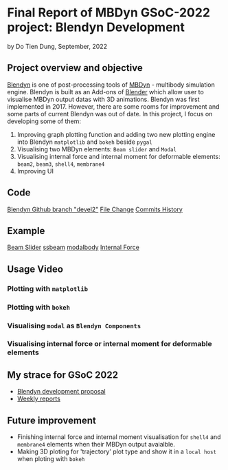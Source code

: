 # Final Report of MBDyn GSoC-2022 project: Blendyn Development
by Do Tien Dung, September, 2022

## Project overview and objective
[Blendyn](https://github.com/zanoni-mbdyn/blendyn) is one of post-processing tools of [MBDyn](https://www.mbdyn.org/) - multibody simulation engine. Blendyn is built as an Add-ons of [Blender](https://www.blender.org/) which allow user to visualise MBDyn output datas with 3D animations. Blendyn was first implemented in 2017. However, there are some rooms for improvement and some parts of current Blendyn was out of date. In this project, I focus on developing some of them:
1. Improving graph plotting function and adding two new plotting engine into Blendyn `matplotlib` and `bokeh` beside `pygal`
2. Visualising two MBDyn elements: `Beam slider` and `Modal`
3. Visualising internal force and internal moment for deformable elements: `beam2`, `beam3`, `shell4`, `membrane4`
4. Improving UI

## Code
[Blendyn Github branch "devel2"](https://github.com/zanoni-mbdyn/blendyn/tree/devel2) 
[File Change](https://github.com/zanoni-mbdyn/blendyn/pull/51/files)
[Commits History](https://github.com/zanoni-mbdyn/blendyn/pull/51/commits)

## Example
[Beam Slider]()
[ssbeam]()
[modalbody]()
[Internal Force]()

## Usage Video
### Plotting with `matplotlib`

### Plotting with `bokeh`

### Visualising `modal` as `Blendyn Components`

### Visualising internal force or internal moment for deformable elements


## My strace for GSoC 2022
- [Blendyn development proposal](https://docs.google.com/document/d/13YRZmQG28vJxjMJzE7wCPlxZB1kvi0N0aN4e53q4rfM/edit?usp=sharing)
- [Weekly reports](https://public.gitlab.polimi.it/DAER/mbdyn/-/wikis/Google-Summer-of-Code/Students-Blogs)

## Future improvement
- Finishing internal force and internal moment visualisation for `shell4` and `membrane4` elements when their MBDyn output avaialble.
- Making 3D ploting for 'trajectory' plot type and show it in a `local host` when ploting with `bokeh`
